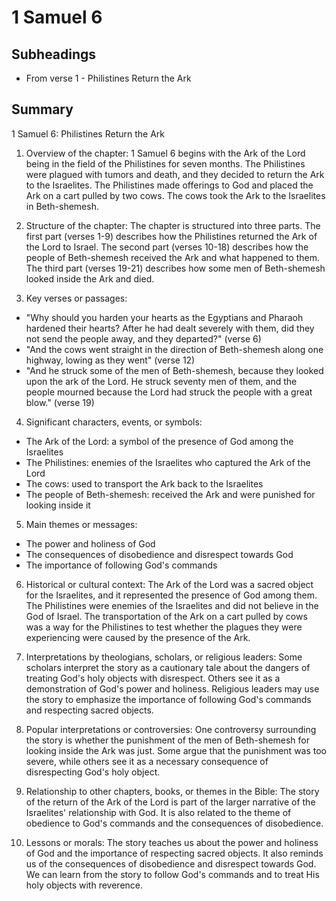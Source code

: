 # 1 Samuel 6

## Subheadings

* From verse 1 - Philistines Return the Ark

## Summary

1 Samuel 6: Philistines Return the Ark

1. Overview of the chapter:
1 Samuel 6 begins with the Ark of the Lord being in the field of the Philistines for seven months. The Philistines were plagued with tumors and death, and they decided to return the Ark to the Israelites. The Philistines made offerings to God and placed the Ark on a cart pulled by two cows. The cows took the Ark to the Israelites in Beth-shemesh.

2. Structure of the chapter:
The chapter is structured into three parts. The first part (verses 1-9) describes how the Philistines returned the Ark of the Lord to Israel. The second part (verses 10-18) describes how the people of Beth-shemesh received the Ark and what happened to them. The third part (verses 19-21) describes how some men of Beth-shemesh looked inside the Ark and died.

3. Key verses or passages:
- "Why should you harden your hearts as the Egyptians and Pharaoh hardened their hearts? After he had dealt severely with them, did they not send the people away, and they departed?" (verse 6)
- "And the cows went straight in the direction of Beth-shemesh along one highway, lowing as they went" (verse 12)
- "And he struck some of the men of Beth-shemesh, because they looked upon the ark of the Lord. He struck seventy men of them, and the people mourned because the Lord had struck the people with a great blow." (verse 19)

4. Significant characters, events, or symbols:
- The Ark of the Lord: a symbol of the presence of God among the Israelites
- The Philistines: enemies of the Israelites who captured the Ark of the Lord
- The cows: used to transport the Ark back to the Israelites
- The people of Beth-shemesh: received the Ark and were punished for looking inside it

5. Main themes or messages:
- The power and holiness of God
- The consequences of disobedience and disrespect towards God
- The importance of following God's commands

6. Historical or cultural context:
The Ark of the Lord was a sacred object for the Israelites, and it represented the presence of God among them. The Philistines were enemies of the Israelites and did not believe in the God of Israel. The transportation of the Ark on a cart pulled by cows was a way for the Philistines to test whether the plagues they were experiencing were caused by the presence of the Ark.

7. Interpretations by theologians, scholars, or religious leaders:
Some scholars interpret the story as a cautionary tale about the dangers of treating God's holy objects with disrespect. Others see it as a demonstration of God's power and holiness. Religious leaders may use the story to emphasize the importance of following God's commands and respecting sacred objects.

8. Popular interpretations or controversies:
One controversy surrounding the story is whether the punishment of the men of Beth-shemesh for looking inside the Ark was just. Some argue that the punishment was too severe, while others see it as a necessary consequence of disrespecting God's holy object.

9. Relationship to other chapters, books, or themes in the Bible:
The story of the return of the Ark of the Lord is part of the larger narrative of the Israelites' relationship with God. It is also related to the theme of obedience to God's commands and the consequences of disobedience.

10. Lessons or morals:
The story teaches us about the power and holiness of God and the importance of respecting sacred objects. It also reminds us of the consequences of disobedience and disrespect towards God. We can learn from the story to follow God's commands and to treat His holy objects with reverence.